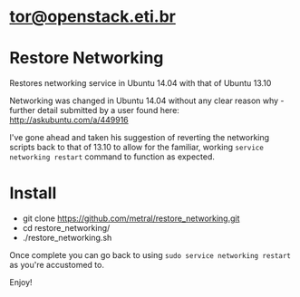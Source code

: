 # tor@openstack.eti.br
#

Restore Networking
==================

Restores networking service in Ubuntu 14.04 with that of Ubuntu 13.10

Networking was changed in Ubuntu 14.04 without any clear reason why - further detail submitted by a user found here: http://askubuntu.com/a/449916

I've gone ahead and taken his suggestion of reverting the networking scripts back to that of 13.10 to allow for the familiar, working `service networking restart` command to function as expected.


Install
=======
  * git clone https://github.com/metral/restore_networking.git
  * cd restore_networking/
  * ./restore_networking.sh

Once complete you can go back to using `sudo service networking restart` as you're accustomed to.

Enjoy!
